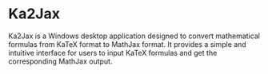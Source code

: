 # Ka2Jax

Ka2Jax is a Windows desktop application designed to convert mathematical formulas from KaTeX format to MathJax format. It provides a simple and intuitive interface for users to input KaTeX formulas and get the corresponding MathJax output.
